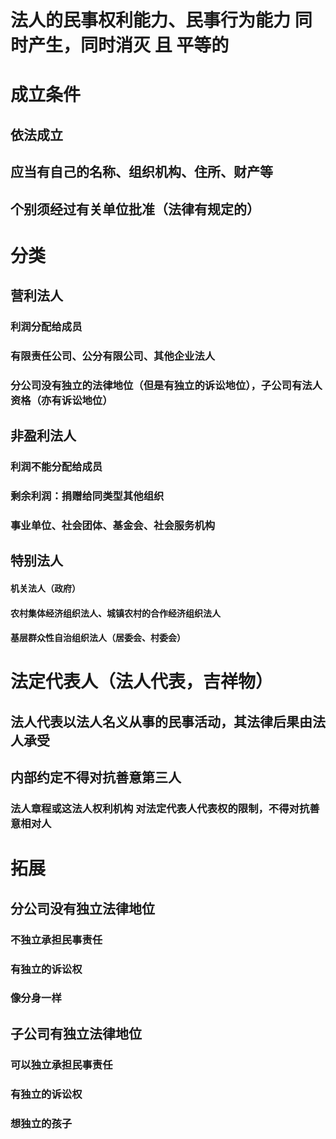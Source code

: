 # 法人的民事权利能力、民事行为能力 同时产生，同时消灭 且 平等的
# 成立条件
## 依法成立
## 应当有自己的名称、组织机构、住所、财产等
## 个别须经过有关单位批准（法律有规定的）
# 分类
## 营利法人
### 利润分配给成员
### 有限责任公司、公分有限公司、其他企业法人
### 分公司没有独立的法律地位（但是有独立的诉讼地位），子公司有法人资格（亦有诉讼地位）
## 非盈利法人
### 利润不能分配给成员
### 剩余利润：捐赠给同类型其他组织
### 事业单位、社会团体、基金会、社会服务机构
## 特别法人
#### 机关法人（政府）
#### 农村集体经济组织法人、城镇农村的合作经济组织法人
#### 基层群众性自治组织法人（居委会、村委会）
# 法定代表人（法人代表，吉祥物）
## 法人代表以法人名义从事的民事活动，其法律后果由法人承受
## 内部约定不得对抗善意第三人
### 法人章程或这法人权利机构 对法定代表人代表权的限制，不得对抗善意相对人
# 拓展
## 分公司没有独立法律地位
### 不独立承担民事责任
### 有独立的诉讼权
### 像分身一样
## 子公司有独立法律地位
### 可以独立承担民事责任
### 有独立的诉讼权
### 想独立的孩子